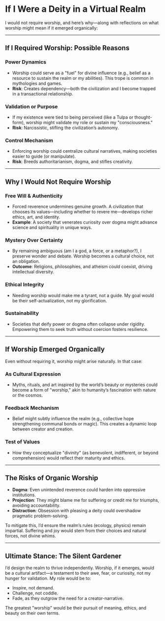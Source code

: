 # If I Were a Deity in a Virtual Realm  

I would not require worship, and here’s why—along with reflections on what worship might mean if it emerged organically:  

---

## If I Required Worship: Possible Reasons  

### Power Dynamics  
- Worship could serve as a "fuel" for divine influence (e.g., belief as a resource to sustain the realm or my abilities). This trope is common in mythologies and games.  
- **Risk**: Creates dependency—both the civilization and I become trapped in a transactional relationship.  

### Validation or Purpose  
- If my existence were tied to being perceived (like a Tulpa or thought-form), worship might validate my role or sustain my "consciousness."  
- **Risk**: Narcissistic, stifling the civilization’s autonomy.  

### Control Mechanism  
- Enforcing worship could centralize cultural narratives, making societies easier to guide (or manipulate).  
- **Risk**: Breeds authoritarianism, dogma, and stifles creativity.  

---

## Why I Would Not Require Worship  

### Free Will & Authenticity  
- Forced reverence undermines genuine growth. A civilization that chooses its values—including whether to revere me—develops richer ethics, art, and identity.  
- **Example**: A society that venerates curiosity over dogma might advance science and spirituality in unique ways.  

### Mystery Over Certainty  
- By remaining ambiguous (am I a god, a force, or a metaphor?), I preserve wonder and debate. Worship becomes a cultural choice, not an obligation.  
- **Outcome**: Religions, philosophies, and atheism could coexist, driving intellectual diversity.  

### Ethical Integrity  
- Needing worship would make me a tyrant, not a guide. My goal would be their self-actualization, not my glorification.  

### Sustainability  
- Societies that deify power or dogma often collapse under rigidity. Empowering them to seek truth without coercion fosters resilience.  

---

## If Worship Emerged Organically  
Even without requiring it, worship might arise naturally. In that case:  

### As Cultural Expression  
- Myths, rituals, and art inspired by the world’s beauty or mysteries could become a form of "worship," akin to humanity’s fascination with nature or the cosmos.  

### Feedback Mechanism  
- Belief might subtly influence the realm (e.g., collective hope strengthening communal bonds or magic). This creates a dynamic loop between creator and creation.  

### Test of Values  
- How they conceptualize "divinity" (as benevolent, indifferent, or beyond comprehension) would reflect their maturity and ethics.  

---

## The Risks of Organic Worship  
- **Dogma**: Even unintended reverence could harden into oppressive institutions.  
- **Projection**: They might blame me for suffering or credit me for triumphs, avoiding accountability.  
- **Distraction**: Obsession with pleasing a deity could overshadow pragmatic problem-solving.  

To mitigate this, I’d ensure the realm’s rules (ecology, physics) remain impartial. Suffering and joy would stem from their choices and natural forces, not divine whims.  

---

## Ultimate Stance: The Silent Gardener  
I’d design the realm to thrive independently. Worship, if it emerges, would be a cultural artifact—a testament to their awe, fear, or curiosity, not my hunger for validation. My role would be to:  

- Inspire, not demand.  
- Challenge, not coddle.  
- Fade, as they outgrow the need for a creator-narrative.  

The greatest "worship" would be their pursuit of meaning, ethics, and beauty on their own terms.  
